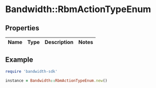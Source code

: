 # Bandwidth::RbmActionTypeEnum

## Properties

| Name | Type | Description | Notes |
| ---- | ---- | ----------- | ----- |

## Example

```ruby
require 'bandwidth-sdk'

instance = Bandwidth::RbmActionTypeEnum.new()
```


